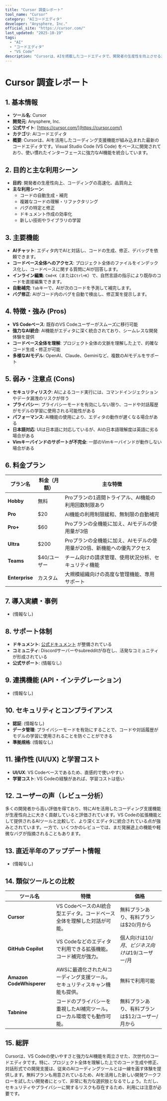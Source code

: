 ```yaml
---
title: "Cursor 調査レポート"
tool_name: "Cursor"
category: "AIコードエディタ"
developer: "Anysphere, Inc."
official_site: "https://cursor.com/"
last_updated: "2025-10-19"
tags:
  - "AI"
  - "コードエディタ"
  - "VS Code"
description: "Cursorは、AIを搭載したコードエディタで、開発者の生産性を向上させるために設計されています。VS Codeのフォークであり、多くのAI機能が追加されています。"
---
```


# **Cursor 調査レポート**

## **1. 基本情報**

* **ツール名**: Cursor
* **開発元**: Anysphere, Inc.
* **公式サイト**: [https://cursor.com/](https://cursor.com/)
* **カテゴリ**: AIコードエディタ
* **概要**: Cursorは、AIを活用したコーディング支援機能が組み込まれた最新のコードエディタです。Visual Studio Code (VS Code) をベースに開発されており、使い慣れたインターフェースに強力なAI機能を統合しています。

## **2. 目的と主な利用シーン**

* **目的**: 開発者の生産性向上、コーディングの高速化、品質向上
* **主な利用シーン**:
    * コードの自動生成・補完
    * 複雑なコードの理解・リファクタリング
    * バグの特定と修正
    * ドキュメント作成の効率化
    * 新しい技術やライブラリの学習

## **3. 主要機能**

* **AIチャット**: エディタ内でAIと対話し、コードの生成、修正、デバッグを依頼できます。
* **コードベース全体へのアクセス**: プロジェクト全体のファイルをインデックス化し、コードベースに関する質問にAIが回答します。
* **インライン編集**: `Cmd+K`（または`Ctrl+K`）で、自然言語の指示により既存のコードを直接編集できます。
* **自動補完**: `Tab`キーで、AIが次のコードを予測して補完します。
* **バグ修正**: AIがコード内のバグを自動で検出し、修正案を提示します。

## **4. 特徴・強み (Pros)**

* **VS Codeベース**: 既存のVS Codeユーザーがスムーズに移行可能
* **強力なAI統合**: AI機能がエディタに深く統合されており、シームレスな開発体験を提供
* **コードベース全体を理解**: プロジェクト全体の文脈を理解した上で、的確なコード生成・修正が可能
* **多様なAIモデル**: OpenAI、Claude、Geminiなど、複数のAIモデルをサポート

## **5. 弱み・注意点 (Cons)**

* **セキュリティリスク**: AIによるコード実行には、コマンドインジェクションやデータ漏洩のリスクが伴う
* **プライバシー**: プライバシーモードを有効にしない限り、コードや対話履歴がモデルの学習に使用される可能性がある
* **パフォーマンス**: AI機能の使用により、エディタの動作が遅くなる場合がある
* **日本語対応**: UIは日本語に対応しているが、AIの日本語理解度は英語に劣る場合がある
* **Vimキーバインドのサポートが不完全**: 一部のVimキーバインドが動作しない場合がある

## **6. 料金プラン**

| プラン名 | 料金（月額） | 主な特徴 |
|---|---|---|
| **Hobby** | 無料 | Proプランの1週間トライアル、AI機能の利用回数制限あり |
| **Pro** | $20 | AI機能の利用制限緩和、無制限の自動補完 |
| **Pro+** | $60 | Proプランの全機能に加え、AIモデルの使用量が3倍 |
| **Ultra** | $200 | Proプランの全機能に加え、AIモデルの使用量が20倍、新機能への優先アクセス |
| **Teams** | $40/ユーザー | チーム向けの請求管理、使用状況分析、セキュリティ機能 |
| **Enterprise** | カスタム | 大規模組織向けの高度な管理機能、専用サポート |

## **7. 導入実績・事例**

* (情報なし)

## **8. サポート体制**

* **ドキュメント**: [公式ドキュメント](https://cursordocs.com/en) が整備されている
* **コミュニティ**: Discordサーバーやsubredditが存在し、活発なコミュニティが形成されている
* **公式サポート**: (情報なし)

## **9. 連携機能 (API・インテグレーション)**

* (情報なし)

## **10. セキュリティとコンプライアンス**

* **認証**: (情報なし)
* **データ管理**: プライバシーモードを有効にすることで、コードや対話履歴がモデルの学習に使用されることを防ぐことができる
* **準拠規格**: (情報なし)

## **11. 操作性 (UI/UX) と学習コスト**

* **UI/UX**: VS Codeベースであるため、直感的で使いやすい
* **学習コスト**: VS Codeの経験があれば、学習コストは低い

## **12. ユーザーの声（レビュー分析）**

多くの開発者から高い評価を得ており、特にAIを活用したコーディング支援機能が生産性向上に大きく貢献していると評価されています。VS Codeの拡張機能として提供されるAIツールと比較して、より深くエディタに統合されている点が強みとされています。一方で、いくつかのレビューでは、まだ発展途上の機能や軽微なバグが指摘されることもあります。

## **13. 直近半年のアップデート情報**

* (情報なし)

## **14. 類似ツールとの比較**

| ツール名 | 特徴 | 価格 |
|---|---|---|
| **Cursor** | VS CodeベースのAI統合型エディタ。コードベース全体を理解した対話が可能。 | 無料プランあり、有料プランは$20/月から |
| **GitHub Copilot** | VS Codeなどのエディタで利用できる拡張機能。コード補完が強力。 | 個人向けは$10/月、ビジネス向けは$19/ユーザー/月 |
| **Amazon CodeWhisperer** | AWSに最適化されたAIコーディング支援ツール。セキュリティスキャン機能も提供。 | 無料で利用可能 |
| **Tabnine** | コードのプライバシーを重視したAI補完ツール。ローカル環境でも動作可能。 | 無料プランあり、有料プランは$12/ユーザー/月から |

## **15. 総評**

Cursorは、VS Codeの使いやすさと強力なAI機能を両立させた、次世代のコードエディタです。特に、プロジェクト全体を理解した上でのコード生成や修正、対話形式での開発支援は、従来のAIコーディングツールとは一線を画す体験を提供します。無料プランも用意されているため、AIを活用した新しい開発ワークフローを試したい開発者にとって、非常に有力な選択肢となるでしょう。ただし、セキュリティやプライバシーに関するリスクも存在するため、利用には注意が必要です。
